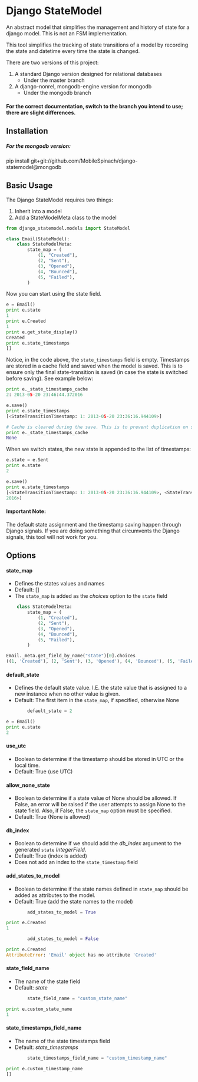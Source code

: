 Django StateModel
=================

An abstract model that simplifies the management and history of state for a
django model. This is not an FSM implementation.

This tool simplifies the tracking of state transitions of a model by recording
the state and datetime every time the state is changed.

There are two versions of this project:

1. A standard Django version designed for relational databases
    * Under the master branch
2. A django-nonrel, mongodb-engine version for mongodb
    * Under the mongodb branch

#### For the correct documentation, switch to the branch you intend to use; there are slight differences.


## Installation

##### For the mongodb version:
pip install git+git://github.com/MobileSpinach/django-statemodel@mongodb


## Basic Usage

The Django StateModel requires two things:

1. Inherit into a model
2. Add a StateModelMeta class to the model

```python
from django_statemodel.models import StateModel

class Email(StateModel):
    class StateModelMeta:
        state_map = (
            (1, "Created"),
            (2, "Sent"),
            (3, "Opened"),
            (4, "Bounced"),
            (5, "Failed"),
        )
```

Now you can start using the state field.

```python
e = Email()
print e.state
1
print e.Created
1
print e.get_state_display()
Created
print e.state_timestamps
[]
```

Notice, in the code above, the `state_timestamps` field is empty. Timestamps are stored
in a cache field and saved when the model is saved. This is to ensure only the
final state-transition is saved (in case the state is switched before saving).
See example below:

```python
print e._state_timestamps_cache
2: 2013-05-20 23:46:44.372016

e.save()
print e.state_timestamps
[<StateTransitionTimestamp: 1: 2013-05-20 23:36:16.944109>]

# Cache is cleared during the save. This is to prevent duplication on subsequent saves
print e._state_timestamps_cache
None
```

When we switch states, the new state is appended to the list of timestamps:

```python
e.state = e.Sent
print e.state
2

e.save()
print e.state_timestamps
[<StateTransitionTimestamp: 1: 2013-05-20 23:36:16.944109>, <StateTransitionTimestamp: 2: 2013-05-20 23:46:44.37
2016>]
```

#### Important Note:

The default state assignment and the timestamp saving happen
through Django signals. If you are doing something that circumvents the Django
signals, this tool will not work for you.

## Options

#### state_map
* Defines the states values and names
* Default: []
* The `state_map` is added as the *choices* option to the `state` field

```python
    class StateModelMeta:
        state_map = (
            (1, "Created"),
            (2, "Sent"),
            (3, "Opened"),
            (4, "Bounced"),
            (5, "Failed"),
        )

Email._meta.get_field_by_name("state")[0].choices
((1, 'Created'), (2, 'Sent'), (3, 'Opened'), (4, 'Bounced'), (5, 'Failed'))
```

#### default_state
* Defines the default state value. I.E. the state value that is assigned to a
  new instance when no other value is given.
* Default: The first item in the `state_map`, if specified, otherwise None

```python
        default_state = 2

e = Email()
print e.state
2
```

#### use_utc
* Boolean to determine if the timestamp should be stored in UTC or the local time.
* Default: True (use UTC)

#### allow_none_state
* Boolean to determine if a state value of None should be allowed. If False,
  an error will be raised if the user attempts to assign None to the state field.
  Also, if False, the `state_map` option must be specified.
* Default: True (None is allowed)

#### db_index
* Boolean to determine if we should add the *db_index* argument to the generated
  `state` *IntegerField*.
* Default: True (index is added)
* Does not add an index to the `state_timestamp` field

#### add_states_to_model
* Boolean to determine if the state names defined in `state_map` should be added as
  attributes to the model.
* Default: True (add the state names to the model)

```python
        add_states_to_model = True

print e.Created
1
```
```python
        add_states_to_model = False

print e.Created
AttributeError: 'Email' object has no attribute 'Created'
```

#### state_field_name
* The name of the state field
* Default: *state*

```python
        state_field_name = "custom_state_name"

print e.custom_state_name
1
```

#### state_timestamps_field_name
* The name of the state timestamps field
* Default: *state_timestamps*

```python
        state_timestamps_field_name = "custom_timestamp_name"

print e.custom_timestamp_name
[]
```
